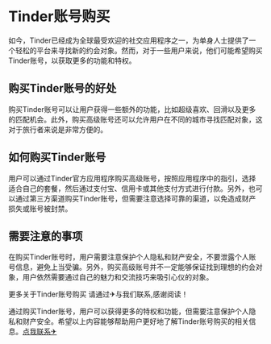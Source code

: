 # Tinder账号购买

如今，Tinder已经成为全球最受欢迎的社交应用程序之一，为单身人士提供了一个轻松的平台来寻找新的约会对象。然而，对于一些用户来说，他们可能希望购买Tinder账号，以获取更多的功能和特权。

## 购买Tinder账号的好处

购买Tinder账号可以让用户获得一些额外的功能，比如超级喜欢、回滑以及更多的匹配机会。此外，购买高级账号还可以允许用户在不同的城市寻找匹配对象，这对于旅行者来说是非常方便的。

## 如何购买Tinder账号

用户可以通过Tinder官方应用程序购买高级账号，按照应用程序中的指引，选择适合自己的套餐，然后通过支付宝、信用卡或其他支付方式进行付款。另外，也可以通过第三方渠道购买Tinder账号，但需要注意选择可靠的渠道，以免造成财产损失或账号被封禁。

## 需要注意的事项

在购买Tinder账号时，用户需要注意保护个人隐私和财产安全，不要泄露个人账号信息，避免上当受骗。另外，购买高级账号并不一定能够保证找到理想的约会对象，用户依然需要通过自己的魅力和交流技巧来吸引心仪的对象。

更多关于Tinder账号购买 请通过✈与我们联系,感谢阅读！

通过购买Tinder账号，用户可以获得更多的特权和功能，但需要注意保护个人隐私和财产安全。希望以上内容能够帮助用户更好地了解Tinder账号购买的相关信息。[点我联系✈](https://chat.G208.com)